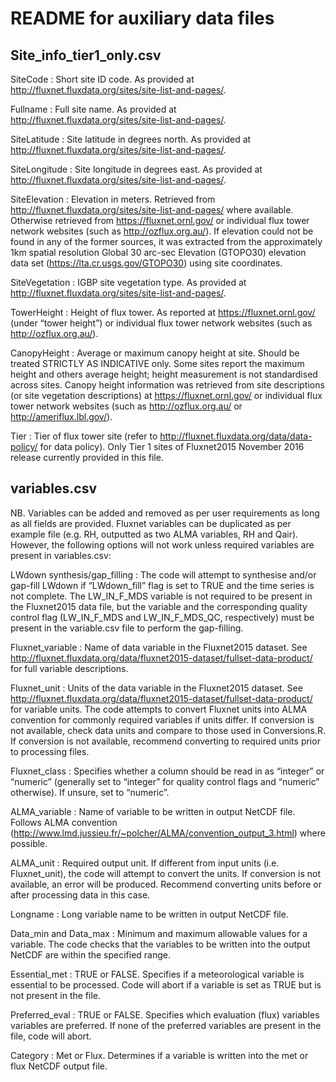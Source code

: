 README for auxiliary data files
===============================


Site_info_tier1_only.csv
------------------------

SiteCode
: Short site ID code. As provided at http://fluxnet.fluxdata.org/sites/site-list-and-pages/.

Fullname
: Full site name. As provided at http://fluxnet.fluxdata.org/sites/site-list-and-pages/.

SiteLatitude
: Site latitude in degrees north. As provided at http://fluxnet.fluxdata.org/sites/site-list-and-pages/.

SiteLongitude
: Site longitude in degrees east. As provided at http://fluxnet.fluxdata.org/sites/site-list-and-pages/.

SiteElevation
: Elevation in meters. Retrieved from http://fluxnet.fluxdata.org/sites/site-list-and-pages/ where available. Otherwise retrieved from https://fluxnet.ornl.gov/ or individual flux tower network websites (such as http://ozflux.org.au/). If elevation could not be found in any of the former sources, it was extracted from the approximately 1km spatial resolution Global 30 arc-sec Elevation (GTOPO30) elevation data set (https://lta.cr.usgs.gov/GTOPO30) using site coordinates.

SiteVegetation
: IGBP site vegetation type. As provided at http://fluxnet.fluxdata.org/sites/site-list-and-pages/.

TowerHeight
: Height of flux tower. As reported at https://fluxnet.ornl.gov/ (under “tower height”) or individual flux tower network websites (such as http://ozflux.org.au/).

CanopyHeight
: Average or maximum canopy height at site. Should be treated STRICTLY AS INDICATIVE only. Some sites report the maximum height and others average height; height measurement is not standardised across sites. Canopy height information was retrieved from site descriptions (or site vegetation descriptions) at https://fluxnet.ornl.gov/ or individual flux tower network websites (such as http://ozflux.org.au/ or http://ameriflux.lbl.gov/).

Tier
: Tier of flux tower site (refer to http://fluxnet.fluxdata.org/data/data-policy/ for data policy). Only Tier 1 sites of Fluxnet2015 November 2016 release currently provided in this file.


variables.csv
-------------

NB. Variables can be added and removed as per user requirements as long as all fields are provided. Fluxnet variables can be duplicated as per example file (e.g. RH, outputted as two ALMA variables, RH and Qair). However, the following options will not work unless required variables are present in variables.csv:

LWdown synthesis/gap_filling
: The code will attempt to synthesise and/or gap-fill LWdown if “LWdown_fill” flag is set to TRUE and the time series is not complete. The LW_IN_F_MDS variable is not required to be present in the Fluxnet2015 data file, but the variable and the corresponding quality control flag (LW_IN_F_MDS and LW_IN_F_MDS_QC, respectively) must be present in the variable.csv file to perform the gap-filling.

Fluxnet_variable
: Name of data variable in the Fluxnet2015 dataset. See http://fluxnet.fluxdata.org/data/fluxnet2015-dataset/fullset-data-product/ for full variable descriptions.

Fluxnet_unit
: Units of the data variable in the Fluxnet2015 dataset. See http://fluxnet.fluxdata.org/data/fluxnet2015-dataset/fullset-data-product/ for variable units. The code attempts to convert Fluxnet units into ALMA convention for commonly required variables if units differ. If conversion is not available, check data units and compare to those used in Conversions.R. If conversion is not available, recommend converting to required units prior to processing files.

Fluxnet_class
: Specifies whether a column should be read in as “integer” or “numeric” (generally set to “integer” for quality control flags and “numeric” otherwise). If unsure, set to “numeric”.

ALMA_variable
: Name of variable to be written in output NetCDF file. Follows ALMA convention (http://www.lmd.jussieu.fr/~polcher/ALMA/convention_output_3.html) where possible.

ALMA_unit
: Required output unit. If different from input units (i.e. Fluxnet_unit), the code will attempt to convert the units. If conversion is not available, an error will be produced. Recommend converting units before or after processing data in this case.

Longname
: Long variable name to be written in output NetCDF file.

Data_min and Data_max
: Minimum and maximum allowable values for a variable. The code checks that the variables to be written into the output NetCDF are within the specified range.

Essential_met
: TRUE or FALSE. Specifies if a meteorological variable is essential to be processed. Code will abort if a variable is set as TRUE but is not present in the file.

Preferred_eval
: TRUE or FALSE. Specifies which evaluation (flux) variables variables are preferred. If none of the preferred variables are present in the file, code will abort.

Category
: Met or Flux. Determines if a variable is written into the met or flux NetCDF output file.

